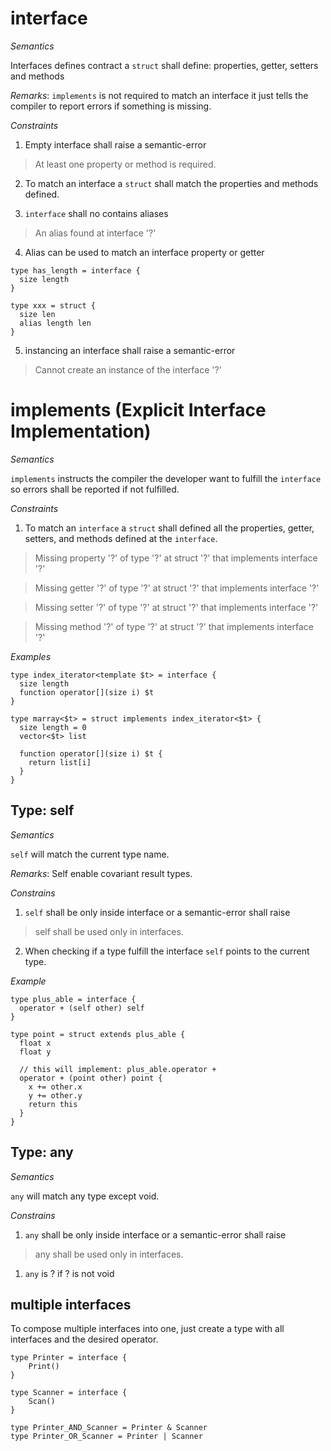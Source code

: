 <!--

  https://learn.microsoft.com/en-us/dotnet/csharp/language-reference/keywords/interface

-->
# interface

*Semantics*

Interfaces defines contract a `struct` shall define: properties, getter, setters and methods

*Remarks*: `implements` is not required to match an interface it just tells the compiler to report errors if something is missing.

*Constraints*

<!--
  Empty interface is used:
  * for generics in some languages
  * any type
  mostly is a hack
-->
1. Empty interface shall raise a semantic-error

> At least one property or method is required.

2. To match an interface a `struct` shall match the properties and methods defined.

3. `interface` shall no contains aliases

> An alias found at interface '?'

4. Alias can be used to match an interface property or getter

```language
type has_length = interface {
  size length
}

type xxx = struct {
  size len
  alias length len
}
```

<!-- CS0144 -->
5. instancing an interface shall raise a semantic-error

> Cannot create an instance of the interface '?'

# implements (Explicit Interface Implementation)

*Semantics*

`implements` instructs the compiler the developer want to fulfill the `interface` so errors shall be reported if not fulfilled.

*Constraints*

1. To match an `interface` a `struct` shall defined all the properties, getter, setters, and methods defined at the `interface`.

> Missing property '?' of type '?' at struct '?' that implements interface '?'

> Missing getter '?' of type '?' at struct '?' that implements interface '?'

> Missing setter '?' of type '?' at struct '?' that implements interface '?'

> Missing method '?' of type '?' at struct '?' that implements interface '?'

*Examples*

```language
type index_iterator<template $t> = interface {
  size length
  function operator[](size i) $t
}

type marray<$t> = struct implements index_iterator<$t> {
  size length = 0
  vector<$t> list

  function operator[](size i) $t {
    return list[i]
  }
}
```

## Type: self

*Semantics*

`self` will match the current type name.

*Remarks*: Self enable covariant result types.

*Constrains*

1. `self` shall be only inside interface or a semantic-error shall raise

> self shall be used only in interfaces.

2. When checking if a type fulfill the interface `self` points to the current type.

*Example*

```language
type plus_able = interface {
  operator + (self other) self
}

type point = struct extends plus_able {
  float x
  float y

  // this will implement: plus_able.operator +
  operator + (point other) point {
    x += other.x
    y += other.y
    return this
  }
}
```

## Type: any

*Semantics*

`any` will match any type except void.

*Constrains*

1. `any` shall be only inside interface or a semantic-error shall raise

> any shall be used only in interfaces.

1. `any` is ? if ? is not void


## multiple interfaces

To compose multiple interfaces into one, just create a type with all interfaces and the desired operator.

```language
type Printer = interface {
    Print()
}

type Scanner = interface {
    Scan()
}

type Printer_AND_Scanner = Printer & Scanner
type Printer_OR_Scanner = Printer | Scanner
```